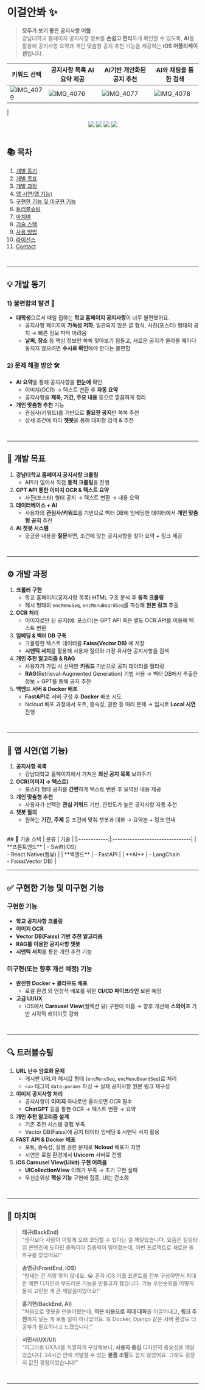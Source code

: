 # 이걸안봐 ✨
> **모두가 보기 좋은 공지사항 어플**  
> 강남대학교 홈페이지 공지사항 정보를 **손쉽고 편리**하게 확인할 수 있도록, **AI**를 활용해 공지사항 요약과 개인 맞춤형 공지 추천 기능을 제공하는 **iOS 어플리케이션**입니다.  

|키워드 선택|공지사항 목록 AI 요약 제공|AI기반 개인화된 공지 추천|AI와 채팅을 통한 검색|
|------|-----|-----|-----|
|![IMG_4079](https://github.com/user-attachments/assets/5bf55b09-a116-4246-8379-b67d4ef4f075)|![IMG_4076](https://github.com/user-attachments/assets/bebb4778-702a-4bb4-ae4a-99037755d843)|![IMG_4077](https://github.com/user-attachments/assets/eb3d8a17-9873-4b6c-aa66-26a349868506)|![IMG_4078](https://github.com/user-attachments/assets/9a46f058-f20c-4bd4-94a9-f83af6059a82)
|



<div align="center">
<img src="https://img.shields.io/badge/Swift-5.7-F05138?style=flat&logo=swift&logoColor=white"/>
<img src="https://img.shields.io/badge/FastAPI-0.85-009688?style=flat&logo=FastAPI&logoColor=white"/>
<img src="https://img.shields.io/badge/LangChain%20-%231572B6.svg?&logo=langchain&logoColor=white&color=darkgreen"/>
<img src="https://img.shields.io/badge/Faiss-Vector%20DB-orange"/>
</div>

<br/>

## 📚 목차
1. [개발 동기](#-개발-동기)  
2. [개발 목표](#-개발-목표)  
3. [개발 과정](#-개발-과정)  
4. [앱 시연(앱 기능)](#-앱-시연앱-기능)  
5. [구현한 기능 및 미구현 기능](#-구현한-기능-및-미구현-기능)  
6. [트러블슈팅](#-트러블슈팅)  
7. [마치며](#-마치며)  
8. [기술 스택](#-기술-스택)  
9. [사용 방법](#-사용-방법)  
10. [라이선스](#-라이선스)  
11. [Contact](#-contact)

<br/>

---

## 💡 개발 동기
### 1) 불편함의 발견 🙈
- **대학생**으로서 매일 접하는 **학교 홈페이지 공지사항**이 너무 불편했어요.
  - 공지사항 페이지의 **가독성 저하**, 일관되지 않은 글 형식, 사진(포스터) 형태의 공지 → 빠른 정보 파악 어려움
  - **날짜, 장소** 등 핵심 정보만 쏙쏙 찾아보기 힘들고, 새로운 공지가 올라올 때마다 놓치지 않으려면 **수시로 확인**해야 한다는 불편함

### 2) 문제 해결 방안 🛠
- **AI 요약**을 통해 공지사항을 **한눈에** 확인
  - 이미지(OCR) → 텍스트 변환 후 **자동 요약**
  - 공지사항을 **제목, 기간, 주요 내용** 등으로 깔끔하게 정리
- **개인 맞춤형 추천** 기능
  - 관심사(키워드)를 기반으로 **필요한 공지**만 쏙쏙 추천
  - 상세 조건에 따라 **챗봇**을 통해 대화형 검색 & 추천

<br/>

---

## 🎯 개발 목표
1. **강남대학교 홈페이지 공지사항 크롤링**  
   - API가 없어서 직접 **동적 크롤링**을 진행  
2. **GPT API 통한 이미지 OCR & 텍스트 요약**  
   - 사진(포스터) 형태 공지 → 텍스트 변환 → 내용 요약  
3. **데이터베이스 + AI**  
   - 사용자의 **관심사/키워드**를 기반으로 벡터 DB에 임베딩한 데이터에서 **개인 맞춤형 공지** 추천  
4. **AI 챗봇 시스템**  
   - 궁금한 내용을 **질문**하면, 조건에 맞는 공지사항을 찾아 요약 + 링크 제공  

<br/>

---

## ⚙ 개발 과정
1. **크롤러 구현**  
   - 학교 홈페이지(공지사항 목록) HTML 구조 분석 후 **동적 크롤링**  
   - 해시 형태의 `encMenuSeq`, `encMenuBoardSeq`를 파싱해 **원본 링크** 추출  
2. **OCR 처리**  
   - 이미지로만 된 공지(예: 포스터)는 GPT API 혹은 별도 OCR API를 이용해 텍스트 변환  
3. **임베딩 & 벡터 DB 구축**  
   - 크롤링한 텍스트 데이터를 **Faiss(Vector DB)** 에 저장  
   - **시맨틱 서치**를 활용해 사용자 질의와 가장 유사한 공지사항을 검색  
4. **개인 추천 알고리즘 & RAG**  
   - 사용자가 가입 시 선택한 **키워드** 기반으로 공지 데이터를 필터링  
   - **RAG**(Retrieval-Augmented Generation) 기법 사용 → 벡터 DB에서 추출한 정보 + GPT를 통해 공지 추천  
5. **백엔드 서버 & Docker 배포**  
   - **FastAPI**로 서버 구성 후 **Docker** 배포 시도  
   - Ncloud 배포 과정에서 포트, 종속성, 권한 등 여러 문제 → 임시로 **Local 시연** 진행  

<br/>

---

## 🚀 앱 시연(앱 기능)
1. **공지사항 목록**  
   - 강남대학교 홈페이지에서 가져온 **최신 공지 목록** 보여주기  
2. **OCR(이미지 → 텍스트)**  
   - 포스터 형태 공지를 **간편**하게 텍스트 변환 후 요약된 내용 제공  
3. **개인 맞춤형 추천**  
   - 사용자가 선택한 **관심 키워드** 기반, 관련도가 높은 공지사항 자동 추천  
4. **챗봇 질의**  
   - 원하는 **기간, 주제** 등 조건에 맞춰 챗봇과 대화 → 요약본 + 링크 안내  

<br/>
## 🔧 기술 스택
| 분류         | 기술                           |
|:------------:|:--------------------------------|
| **프론트엔드** | - Swift(iOS)<br/>- React Native(웹뷰) |
| **백엔드**   | - FastAPI                       |
| **AI**       | - LangChain<br/>- Faiss(Vector DB) |


---

## ✅ 구현한 기능 및 미구현 기능
### 구현한 기능
- **학교 공지사항 크롤링**  
- **이미지 OCR**  
- **Vector DB(Faiss) 기반 추천 알고리즘**  
- **RAG를 이용한 공지사항 챗봇**  
- **시맨틱 서치**를 통한 개인 추천 기능  

### 미구현(또는 향후 개선 예정) 기능
- **완전한 Docker + 클라우드 배포**  
  - 로컬 환경 외 안정적 배포를 위한 **CI/CD 파이프라인** 보완 예정  
- **고급 UI/UX**  
  - iOS에서 **Carousel View**(컬렉션 뷰) 구현이 미흡 → 향후 개선해 **스와이프** 기반 시각적 레이아웃 강화  

<br/>

---

## 🔍 트러블슈팅
1. **URL 난수 암호화 문제**  
   - 게시판 URL이 해시값 형태 (`encMenuSeq`, `encMenuBoardSeq`)로 처리  
   - `<a>` 태그의 `data-params` 파싱 → 실제 공지사항 원본 링크 재구성  
2. **이미지 공지사항 처리**  
   - 공지사항이 **이미지** 하나로만 올라오면 OCR 필수  
   - **ChatGPT** 등을 통한 OCR → 텍스트 변환 → 요약  
3. **개인 추천 알고리즘 설계**  
   - 기존 추천 시스템 경험 부족  
   - Vector DB(Faiss)에 공지 데이터 임베딩 & 시맨틱 서치 활용  
4. **FAST API & Docker 배포**  
   - 포트, 종속성, 실행 권한 문제로 **Ncloud** 배포가 지연  
   - 시연은 로컬 환경에서 **Uvicorn** 서버로 진행  
5. **iOS Carousel View(Uikit) 구현 어려움**  
   - **UICollectionView** 이해가 부족 → 초기 구현 실패  
   - 우선순위상 **핵심 기능** 구현에 집중, UI는 간소화  

<br/>

---

## 💬 마치며
> **태규(BackEnd)**  
> “생각보다 사람이 이렇게 오래 코딩할 수 있다는 걸 깨달았습니다. 요즘은 킬링타임 콘텐츠에 도파민 중독이라 집중력이 떨어졌는데, 이번 프로젝트로 새로운 돌파구를 찾았어요!”

> **송영규(FrontEnd, iOS)**  
> “밤새는 건 저랑 맞지 않네요. 😭 혼자 iOS 어플 프론트를 전부 구상하면서 최대한 예쁜 디자인과 부드러운 기능을 만들고자 했습니다. 기능 우선순위를 어떻게 둘지 고민한 게 큰 깨달음이었어요!”

> **홍기현(BackEnd, AI)**  
> “처음으로 챗봇을 만들어봤는데, **적은 비용으로 최대 대화**를 이끌어내고, **링크 추천**까지 넣는 게 보통 일이 아니었어요. 또 Docker, Django 같은 서버 환경도 더 공부가 필요하다고 느꼈습니다.”

> **서민시(UX/UI)**  
> “피그마로 UX/UI를 치열하게 구상해보니, **사용자 중심** 디자인의 중요성을 깨달았습니다. 24시간 안에 개발할 수 있는 **볼륨 조절**도 쉽지 않았어요. 그래도 굉장히 값진 경험이었습니다!”

<br/>

---

<br/>


